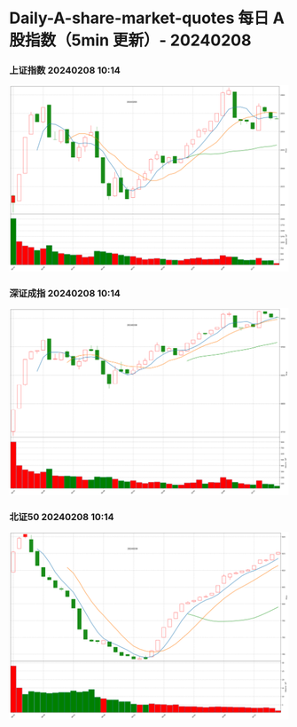 
# Daily-A-share-market-quotes 每日 A 股指数（5min 更新）- 20240208

### 上证指数 20240208 10:14
![](./fig/2024/2/20240208-sh000001.png)

### 深证成指 20240208 10:14
![](./fig/2024/2/20240208-sz399001.png)

### 北证50 20240208 10:14
![](./fig/2024/2/20240208-bj899050.png)
